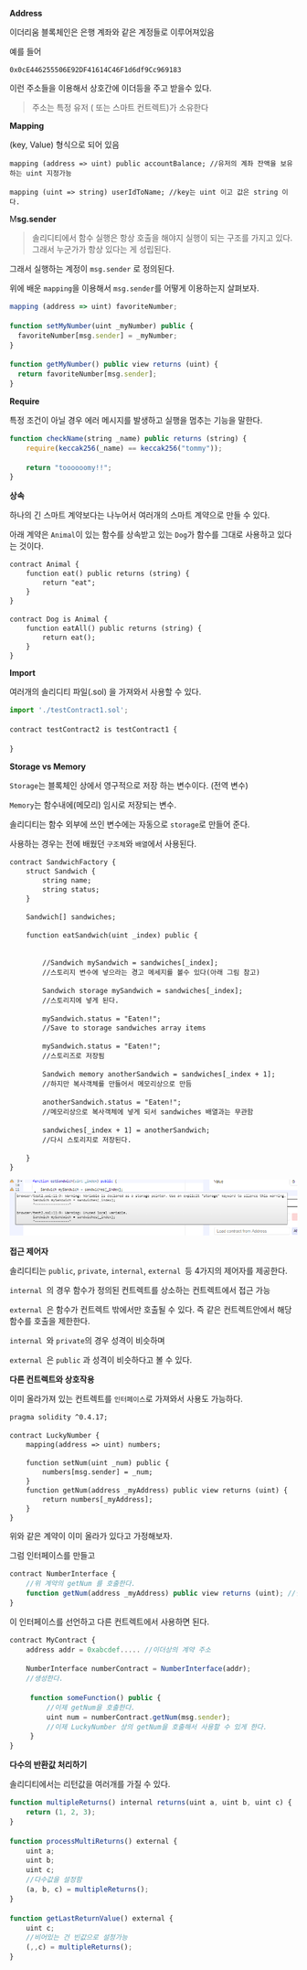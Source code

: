 **Address**

이더리움 블록체인은 은행 계좌와 같은 계정들로 이루어져있음

예를 들어

```
0x0cE446255506E92DF41614C46F1d6df9Cc969183
```

이런 주소들을 이용해서 상호간에 이더등을 주고 받을수 있다.

> 주소는 특정 유저 \( 또는 스마트 컨트렉트\)가 소유한다

**Mapping**

\(key, Value\) 형식으로 되어 있음

```
mapping (address => uint) public accountBalance; //유저의 계좌 잔액을 보유 하는 uint 지정가능

mapping (uint => string) userIdToName; //key는 uint 이고 값은 string 이다.
```

M**sg.sender**

> 솔리디티에서 함수 실행은 항상 호출을 해야지 실행이 되는 구조를 가지고 있다. 그래서 누군가가 항상 있다는 게 성립된다.

그래서 실행하는 계정이 `msg.sender` 로 정의된다.

위에 배운 `mapping`을 이용해서 `msg.sender`를 어떻게 이용하는지 살펴보자.

```js
mapping (address => uint) favoriteNumber;

function setMyNumber(uint _myNumber) public {
  favoriteNumber[msg.sender] = _myNumber;
}

function getMyNumber() public view returns (uint) {
  return favoriteNumber[msg.sender];
}
```

**Require**

특정 조건이 아닐 경우 에러 메시지를 발생하고 실행을 멈추는 기능을 말한다.

```js
function checkName(string _name) public returns (string) {
    require(keccak256(_name) == keccak256("tommy"));

    return "toooooomy!!";
}
```

**상속**

하나의 긴 스마트 계약보다는 나누어서 여러개의 스마트 계약으로 만들 수 있다.

아래 계약은 `Animal`이 있는 함수를 상속받고 있는 `Dog`가 함수를 그대로 사용하고 있다는 것이다.

```
contract Animal {
    function eat() public returns (string) {
        return "eat";
    }
}

contract Dog is Animal {
    function eatAll() public returns (string) {
        return eat();
    }
}
```

**Import**

여러개의 솔리디티 파일\(.sol\) 을 가져와서 사용할 수 있다.

```js
import './testContract1.sol';

contract testContract2 is testContract1 {

}
```

**Storage vs Memory**

`Storage`는 블록체인 상에서 영구적으로 저장 하는 변수이다. \(전역 변수\)

`Memory`는 함수내에\(메모리\) 임시로 저장되는 변수.

솔리디티는 함수 외부에 쓰인 변수에는 자동으로 `storage`로 만들어 준다.

사용하는 경우는 전에 배웠던 `구조체`와 `배열`에서 사용된다.

```
contract SandwichFactory {
    struct Sandwich {
        string name;
        string status;
    }

    Sandwich[] sandwiches;

    function eatSandwich(uint _index) public {


        //Sandwich mySandwich = sandwiches[_index];
        //스토리지 변수에 넣으라는 경고 메세지를 볼수 있다(아래 그림 참고)

        Sandwich storage mySandwich = sandwiches[_index];
        //스토리지에 넣게 된다. 

        mySandwich.status = "Eaten!";
        //Save to storage sandwiches array items

        mySandwich.status = "Eaten!";
        //스토리즈로 저장됨

        Sandwich memory anotherSandwich = sandwiches[_index + 1];
        //하지만 복사객체를 만들어서 메모리상으로 만듬

        anotherSandwich.status = "Eaten!";
        //메모리상으로 복사객체에 넣게 되서 sandwiches 배열과는 무관함

        sandwiches[_index + 1] = anotherSandwich;
        //다시 스토리지로 저장된다. 

    }
}
```

![](/assets/zombie_1.png)

**접근 제어자**

솔리디티는 `public`, `private`, `internal`, `external `등 4가지의 제어자를 제공한다. 

`internal `의 경우 함수가 정의된 컨트렉트를 상소하는 컨트렉트에서 접근 가능

`external `은 함수가 컨트렉트 밖에서만 호출될 수 있다. 즉 같은 컨트렉트안에서 해당 함수를 호출을 제한한다. 

`internal `와  `private`의 경우 성격이 비슷하며

`external `은 `public` 과 성격이 비슷하다고 볼 수 있다. 



**다른 컨트렉트와 상호작용**

이미 올라가져 있는 컨트렉트를 `인터페이스`로 가져와서 사용도 가능하다. 

```
pragma solidity ^0.4.17;

contract LuckyNumber {
    mapping(address => uint) numbers;
    
    function setNum(uint _num) public {
        numbers[msg.sender] = _num;
    }
    function getNum(address _myAddress) public view returns (uint) {
        return numbers[_myAddress];
    }
}
```

위와 같은 계약이 이미 올라가 있다고 가정해보자. 

그럼 인터페이스를 만들고

```js
contract NumberInterface {
    //위 계약의 getNum 를 호출한다. 
    function getNum(address _myAddress) public view returns (uint); //껍데기만 정의한다. 
}
```

이 인터페이스를 선언하고 다른 컨트렉트에서 사용하면 된다. 

```js
contract MyContract {
    address addr = 0xabcdef..... //이더상의 계약 주소
    
    NumberInterface numberContract = NumberInterface(addr);
    //생성한다.
    
     function someFunction() public {
         //이제 getNum을 호출한다. 
         uint num = numberContract.getNum(msg.sender);
         //이제 LuckyNumber 상의 getNum을 호출해서 사용할 수 있게 한다. 
     }     
}
```

**다수의 반환값 처리하기**

솔리디티에서는 리턴값을 여러개를 가질 수 있다. 

```js
function multipleReturns() internal returns(uint a, uint b, uint c) {
    return (1, 2, 3);
}

function processMultiReturns() external {
    uint a;
    uint b;
    uint c;
    //다수값을 설정함    
    (a, b, c) = multipleReturns();
}

function getLastReturnValue() external {
    uint c;
    //비어있는 건 빈값으로 설정가능
    (,,c) = multipleReturns();
}
```











